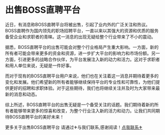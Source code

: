 # 出售BOSS直聘平台

近日，有消息称BOSS直聘平台将被出售，引起了业内外的广泛关注和热议。BOSS直聘作为国内领先的职场招聘平台，一直以来以其强大的资源和优质的服务备受企业和求职者的青睐。这一消息的出现无疑给整个行业带来了不小的震动。

据悉，BOSS直聘平台的出售可能会对整个行业格局产生重大影响。一方面，新的所有者可能会带来更多的资金和资源，进一步扩大平台的影响力和市场份额。另一方面，引进更多的战略合作伙伴，为平台发展注入新的动力和活力。这对于求职者和用人单位来说，无疑是一件好事。

而对于现有的BOSS直聘平台用户来说，他们也在关注着这一消息并期待着更多的变化和发展。他们希望新的所有者能够继续保持平台的专业性和可靠性，为他们提供更好的招聘和求职体验。对于这些期待，我们也将继续关注并及时为大家带来最新的消息和动态。

综上所述，BOSS直聘平台的出售无疑是一个备受关注的话题。我们期待着新的所有者能够带来更多的惊喜和改变，为整个行业注入新的活力和动力。让我们共同期待BOSS直聘平台的美好未来！

更多关于出售BOSS直聘平台 请通过✈与我们联系,感谢阅读！[点我联系✈](https://data.G208.com)